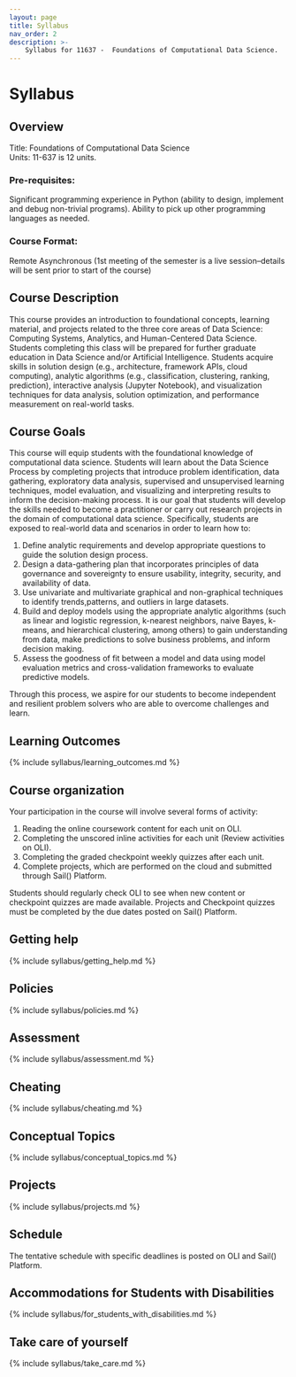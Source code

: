 ```yaml
---
layout: page
title: Syllabus
nav_order: 2
description: >-
    Syllabus for 11637 -  Foundations of Computational Data Science.
---
```


# Syllabus
<!-- {: .no_toc }

1. TOC
{:toc} -->

## Overview

Title: Foundations of Computational Data Science <br />
Units: 11-637 is 12 units. <br />

### Pre-requisites:

Significant programming experience in Python (ability to design, implement and debug non-trivial programs). Ability to pick up other programming languages as needed.

### Course Format:

Remote Asynchronous (1st meeting of the semester is a live session–details will be sent prior to start of the course)

## Course Description

This course provides an introduction to foundational concepts, learning material, and projects related to the three core areas of Data Science: Computing Systems, Analytics, and Human-Centered Data Science. Students completing this class will be prepared for further graduate education in Data Science and/or Artificial Intelligence. Students acquire skills in solution design (e.g., architecture, framework APIs, cloud computing), analytic algorithms (e.g., classification, clustering, ranking, prediction), interactive analysis (Jupyter Notebook), and visualization techniques for data analysis, solution optimization, and performance measurement on real-world tasks.

## Course Goals

This course will equip students with the foundational knowledge of computational data science. Students will learn about the Data Science Process by completing projects that introduce problem identification, data gathering, exploratory data analysis, supervised and unsupervised learning techniques, model evaluation, and visualizing and interpreting results to inform the decision-making process. It is our goal that students will develop the skills needed to become a practitioner or carry out research projects in the domain of computational data science. Specifically, students are exposed to real-world data and scenarios in order to learn how to:

1. Define analytic requirements and develop appropriate questions to guide the solution design process.
2. Design a data-gathering plan that incorporates principles of data governance and sovereignty to ensure usability, integrity, security, and availability of data.
3. Use univariate and multivariate graphical and non-graphical techniques to identify trends,patterns, and outliers in large datasets.
4. Build and deploy models using the appropriate analytic algorithms (such as linear and logistic regression, k-nearest neighbors, naive Bayes, k-means, and hierarchical clustering, among others) to gain understanding from data, make predictions to solve business problems, and inform decision making.
5. Assess the goodness of fit between a model and data using model evaluation metrics and cross-validation frameworks to evaluate predictive models.

Through this process, we aspire for our students to become independent and resilient problem solvers who are able to overcome challenges and learn.

## Learning Outcomes

{% include syllabus/learning_outcomes.md %}

## Course organization

Your participation in the course will involve several forms of activity:

1. Reading the online coursework content for each unit on OLI.
2. Completing the unscored inline activities for each unit (Review activities on OLI).
3. Completing the graded checkpoint weekly quizzes after each unit. 
4. Complete projects, which are performed on the cloud and submitted through Sail() Platform.

Students should regularly check OLI to see when new content or checkpoint quizzes are made available. Projects and Checkpoint quizzes must be completed by the due dates posted on Sail() Platform.

## Getting help

{% include syllabus/getting_help.md %}

## Policies

{% include syllabus/policies.md %}

## Assessment

{% include syllabus/assessment.md %}

## Cheating

{% include syllabus/cheating.md %}

## Conceptual Topics

{% include syllabus/conceptual_topics.md %}

## Projects

{% include syllabus/projects.md %}

## Schedule

The tentative schedule with specific deadlines is posted on OLI and Sail() Platform.

## Accommodations for Students with Disabilities

{% include syllabus/for_students_with_disabilities.md %}

## Take care of yourself

{% include syllabus/take_care.md %}







